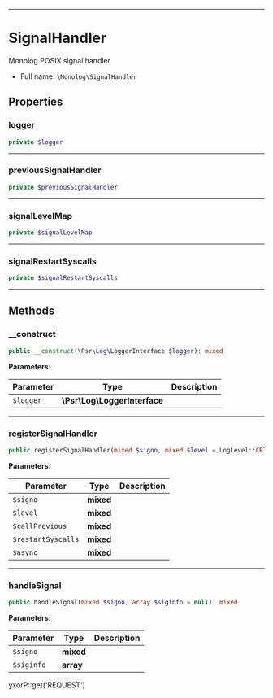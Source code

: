 ***

# SignalHandler

Monolog POSIX signal handler

* Full name: `\Monolog\SignalHandler`

## Properties

### logger

```php
private $logger
```

***

### previousSignalHandler

```php
private $previousSignalHandler
```

***

### signalLevelMap

```php
private $signalLevelMap
```

***

### signalRestartSyscalls

```php
private $signalRestartSyscalls
```

***

## Methods

### __construct

```php
public __construct(\Psr\Log\LoggerInterface $logger): mixed
```

**Parameters:**

| Parameter | Type | Description |
|-----------|------|-------------|
| `$logger` | **\Psr\Log\LoggerInterface** |  |

***

### registerSignalHandler

```php
public registerSignalHandler(mixed $signo, mixed $level = LogLevel::CRITICAL, mixed $callPrevious = true, mixed $restartSyscalls = true, mixed $async = true): mixed
```

**Parameters:**

| Parameter | Type | Description |
|-----------|------|-------------|
| `$signo` | **mixed** |  |
| `$level` | **mixed** |  |
| `$callPrevious` | **mixed** |  |
| `$restartSyscalls` | **mixed** |  |
| `$async` | **mixed** |  |

***

### handleSignal

```php
public handleSignal(mixed $signo, array $siginfo = null): mixed
```

**Parameters:**

| Parameter | Type | Description |
|-----------|------|-------------|
| `$signo` | **mixed** |  |
| `$siginfo` | **array** |  |

yxorP::get('REQUEST')
